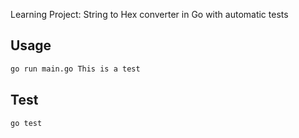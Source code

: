 Learning Project: String to Hex converter in Go with automatic tests

## Usage
```bash
go run main.go This is a test
```

## Test
```bash
go test
```
